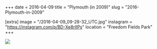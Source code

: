 +++
date = 2016-04-09
title = "Plymouth (in 2009)"
slug = "2016-Plymouth-in-2009"

[extra]
image = "/2016-04-09_09-28-32_UTC.jpg"
instagram = "https://instagram.com/p/BD-Xe8rIIPs"
location = "Freedom Fields Park"
+++

<img src="/2016-04-09_09-28-32_UTC.jpg" />
